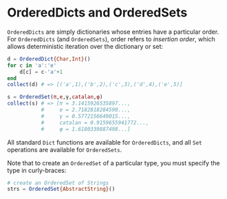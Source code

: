 # OrderedDicts and OrderedSets

`OrderedDicts` are simply dictionaries whose entries have a particular
order. For `OrderedDicts` (and `OrderedSets`), order refers to
_insertion order_, which allows deterministic iteration over the
dictionary or set:

```julia
d = OrderedDict{Char,Int}()
for c in 'a':'e'
    d[c] = c-'a'+1
end
collect(d) # => [('a',1),('b',2),('c',3),('d',4),('e',5)]

s = OrderedSet(π,e,γ,catalan,φ)
collect(s) # => [π = 3.1415926535897...,
           #     e = 2.7182818284590...,
           #     γ = 0.5772156649015...,
           #     catalan = 0.9159655941772...,
           #     φ = 1.6180339887498...]
```

All standard `Dict` functions are available for `OrderedDicts`, and
all `Set` operations are available for `OrderedSets`.

Note that to create an `OrderedSet` of a particular type, you must specify
the type in curly-braces:

```julia
# create an OrderedSet of Strings
strs = OrderedSet{AbstractString}()
```
